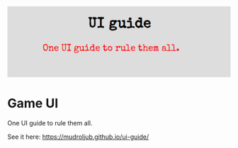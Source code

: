 ![](screen.png)

# Game UI

One UI guide to rule them all.

See it here: https://mudroljub.github.io/ui-guide/
